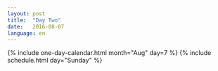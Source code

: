 ```yaml
---
layout: post
title:  "Day Two"
date:   2016-08-07
language: en
---
```


{% include one-day-calendar.html month="Aug" day=7 %}
{% include schedule.html day="Sunday" %}

<div class="clear"> </div>
